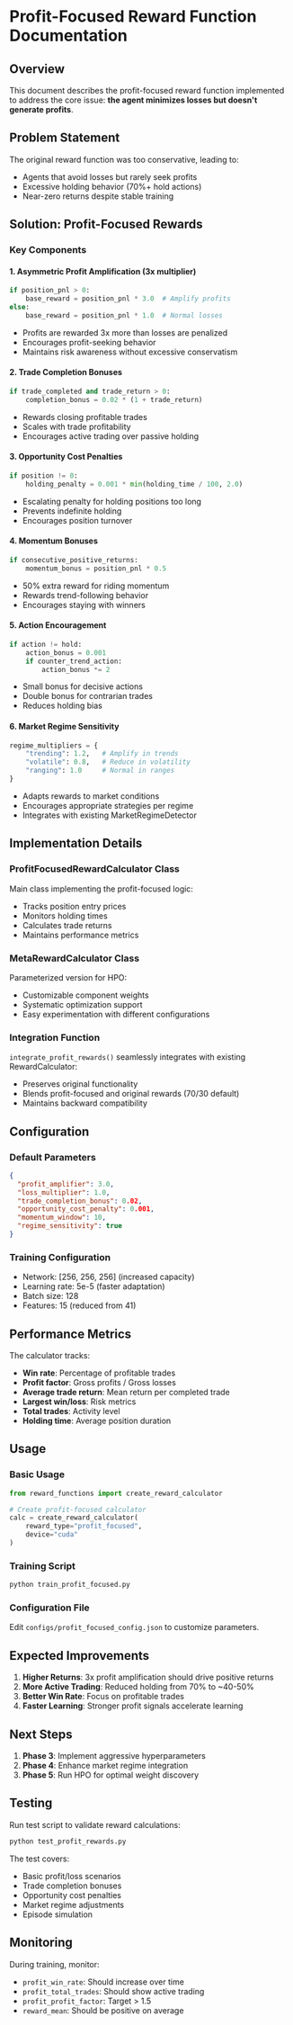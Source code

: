 # Profit-Focused Reward Function Documentation

## Overview

This document describes the profit-focused reward function implemented to address the core issue: **the agent minimizes losses but doesn't generate profits**.

## Problem Statement

The original reward function was too conservative, leading to:
- Agents that avoid losses but rarely seek profits
- Excessive holding behavior (70%+ hold actions)
- Near-zero returns despite stable training

## Solution: Profit-Focused Rewards

### Key Components

#### 1. **Asymmetric Profit Amplification** (3x multiplier)
```python
if position_pnl > 0:
    base_reward = position_pnl * 3.0  # Amplify profits
else:
    base_reward = position_pnl * 1.0  # Normal losses
```
- Profits are rewarded 3x more than losses are penalized
- Encourages profit-seeking behavior
- Maintains risk awareness without excessive conservatism

#### 2. **Trade Completion Bonuses**
```python
if trade_completed and trade_return > 0:
    completion_bonus = 0.02 * (1 + trade_return)
```
- Rewards closing profitable trades
- Scales with trade profitability
- Encourages active trading over passive holding

#### 3. **Opportunity Cost Penalties**
```python
if position != 0:
    holding_penalty = 0.001 * min(holding_time / 100, 2.0)
```
- Escalating penalty for holding positions too long
- Prevents indefinite holding
- Encourages position turnover

#### 4. **Momentum Bonuses**
```python
if consecutive_positive_returns:
    momentum_bonus = position_pnl * 0.5
```
- 50% extra reward for riding momentum
- Rewards trend-following behavior
- Encourages staying with winners

#### 5. **Action Encouragement**
```python
if action != hold:
    action_bonus = 0.001
    if counter_trend_action:
        action_bonus *= 2
```
- Small bonus for decisive actions
- Double bonus for contrarian trades
- Reduces holding bias

#### 6. **Market Regime Sensitivity**
```python
regime_multipliers = {
    "trending": 1.2,   # Amplify in trends
    "volatile": 0.8,   # Reduce in volatility
    "ranging": 1.0     # Normal in ranges
}
```
- Adapts rewards to market conditions
- Encourages appropriate strategies per regime
- Integrates with existing MarketRegimeDetector

## Implementation Details

### ProfitFocusedRewardCalculator Class

Main class implementing the profit-focused logic:
- Tracks position entry prices
- Monitors holding times
- Calculates trade returns
- Maintains performance metrics

### MetaRewardCalculator Class

Parameterized version for HPO:
- Customizable component weights
- Systematic optimization support
- Easy experimentation with different configurations

### Integration Function

`integrate_profit_rewards()` seamlessly integrates with existing RewardCalculator:
- Preserves original functionality
- Blends profit-focused and original rewards (70/30 default)
- Maintains backward compatibility

## Configuration

### Default Parameters
```json
{
  "profit_amplifier": 3.0,
  "loss_multiplier": 1.0,
  "trade_completion_bonus": 0.02,
  "opportunity_cost_penalty": 0.001,
  "momentum_window": 10,
  "regime_sensitivity": true
}
```

### Training Configuration
- Network: [256, 256, 256] (increased capacity)
- Learning rate: 5e-5 (faster adaptation)
- Batch size: 128
- Features: 15 (reduced from 41)

## Performance Metrics

The calculator tracks:
- **Win rate**: Percentage of profitable trades
- **Profit factor**: Gross profits / Gross losses
- **Average trade return**: Mean return per completed trade
- **Largest win/loss**: Risk metrics
- **Total trades**: Activity level
- **Holding time**: Average position duration

## Usage

### Basic Usage
```python
from reward_functions import create_reward_calculator

# Create profit-focused calculator
calc = create_reward_calculator(
    reward_type="profit_focused",
    device="cuda"
)
```

### Training Script
```bash
python train_profit_focused.py
```

### Configuration File
Edit `configs/profit_focused_config.json` to customize parameters.

## Expected Improvements

1. **Higher Returns**: 3x profit amplification should drive positive returns
2. **More Active Trading**: Reduced holding from 70% to ~40-50%
3. **Better Win Rate**: Focus on profitable trades
4. **Faster Learning**: Stronger profit signals accelerate learning

## Next Steps

1. **Phase 3**: Implement aggressive hyperparameters
2. **Phase 4**: Enhance market regime integration
3. **Phase 5**: Run HPO for optimal weight discovery

## Testing

Run test script to validate reward calculations:
```bash
python test_profit_rewards.py
```

The test covers:
- Basic profit/loss scenarios
- Trade completion bonuses
- Opportunity cost penalties
- Market regime adjustments
- Episode simulation

## Monitoring

During training, monitor:
- `profit_win_rate`: Should increase over time
- `profit_total_trades`: Should show active trading
- `profit_profit_factor`: Target > 1.5
- `reward_mean`: Should be positive on average